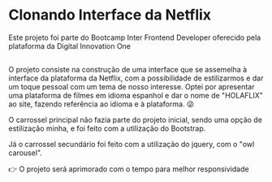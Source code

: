 # Clonando Interface da Netflix

Este projeto foi parte do Bootcamp Inter Frontend Developer oferecido pela plataforma da Digital Innovation One

##

O projeto consiste na construção de uma interface que se assemelha à interface da plataforma da Netflix, com a possibilidade de estilizarmos e dar um toque pessoal com um tema de nosso interesse. Optei por apresentar uma plataforma de filmes em idioma espanhol e dar o nome de "HOLAFLIX" ao site, fazendo referência ao idioma e à plataforma. 😜

O carrossel principal não fazia parte do projeto inicial, sendo uma opção de estilização minha, e foi feito com a utilização do Bootstrap.

Já o carrossel secundário foi feito com a utilização do jquery, com o "owl carousel".

👉 O projeto será aprimorado com o tempo para melhor responsividade
